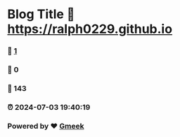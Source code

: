 # Blog Title :link: https://ralph0229.github.io 
### :page_facing_up: [1](https://ralph0229.github.io/tag.html) 
### :speech_balloon: 0 
### :hibiscus: 143 
### :alarm_clock: 2024-07-03 19:40:19 
### Powered by :heart: [Gmeek](https://github.com/Meekdai/Gmeek)
